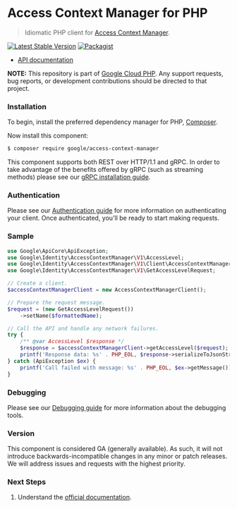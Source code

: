 # Access Context Manager for PHP

> Idiomatic PHP client for [Access Context Manager](https://cloud.google.com/access-context-manager).

[![Latest Stable Version](https://poser.pugx.org/google/access-context-manager/v/stable)](https://packagist.org/packages/google/access-context-manager) [![Packagist](https://img.shields.io/packagist/dm/google/access-context-manager.svg)](https://packagist.org/packages/google/access-context-manager)

* [API documentation](https://cloud.google.com/php/docs/reference/access-context-manager/latest)

**NOTE:** This repository is part of [Google Cloud PHP](https://github.com/googleapis/google-cloud-php). Any
support requests, bug reports, or development contributions should be directed to
that project.

### Installation

To begin, install the preferred dependency manager for PHP, [Composer](https://getcomposer.org/).

Now install this component:

```sh
$ composer require google/access-context-manager
```

This component supports both REST over HTTP/1.1 and gRPC. In order to take advantage of the benefits offered by gRPC (such as streaming methods)
please see our [gRPC installation guide](https://cloud.google.com/php/grpc).

### Authentication

Please see our [Authentication guide](https://github.com/googleapis/google-cloud-php/blob/main/AUTHENTICATION.md) for more information
on authenticating your client. Once authenticated, you'll be ready to start making requests.

### Sample

```php
use Google\ApiCore\ApiException;
use Google\Identity\AccessContextManager\V1\AccessLevel;
use Google\Identity\AccessContextManager\V1\Client\AccessContextManagerClient;
use Google\Identity\AccessContextManager\V1\GetAccessLevelRequest;

// Create a client.
$accessContextManagerClient = new AccessContextManagerClient();

// Prepare the request message.
$request = (new GetAccessLevelRequest())
    ->setName($formattedName);

// Call the API and handle any network failures.
try {
    /** @var AccessLevel $response */
    $response = $accessContextManagerClient->getAccessLevel($request);
    printf('Response data: %s' . PHP_EOL, $response->serializeToJsonString());
} catch (ApiException $ex) {
    printf('Call failed with message: %s' . PHP_EOL, $ex->getMessage());
}
```

### Debugging

Please see our [Debugging guide](https://github.com/googleapis/google-cloud-php/blob/main/DEBUG.md)
for more information about the debugging tools.

### Version

This component is considered GA (generally available). As such, it will not introduce backwards-incompatible changes in
any minor or patch releases. We will address issues and requests with the highest priority.

### Next Steps

1. Understand the [official documentation](https://cloud.google.com/access-context-manager/docs).
